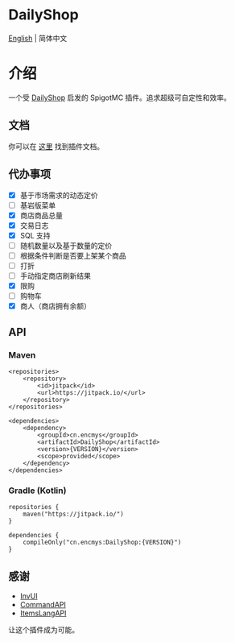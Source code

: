 # DailyShop

[English](README.md) | 简体中文

# 介绍

一个受 [DailyShop](https://github.com/divios/DailyShop) 启发的 SpigotMC 插件。追求超级可自定性和效率。

## 文档

你可以在 [这里](https://docs.encmys.cn/s/ykdz-plugin-docs) 找到插件文档。

## 代办事项

- [x] 基于市场需求的动态定价
- [ ] 基岩版菜单
- [x] 商店商品总量
- [x] 交易日志
- [x] SQL 支持
- [ ] 随机数量以及基于数量的定价
- [ ] 根据条件判断是否要上架某个商品
- [ ] 打折
- [ ] 手动指定商店刷新结果
- [x] 限购
- [ ] 购物车
- [x] 商人（商店拥有余额）

## API

### Maven

```
<repositories>
    <repository>
        <id>jitpack</id>
        <url>https://jitpack.io/</url>
    </repository>
</repositories>
```

```
<dependencies>
    <dependency>
        <groupId>cn.encmys</groupId>
        <artifactId>DailyShop</artifactId>
        <version>{VERSION}</version>
        <scope>provided</scope>
    </dependency>
</dependencies>
```

### Gradle (Kotlin)

```
repositories {
    maven("https://jitpack.io/")
}
```

```
dependencies {
    compileOnly("cn.encmys:DailyShop:{VERSION}")
}
```

## 感谢

- [InvUI](https://github.com/NichtStudioCode/InvUI)
- [CommandAPI](https://github.com/JorelAli/CommandAPI)
- [ItemsLangAPI](https://github.com/Rubix327/ItemsLangAPI)

让这个插件成为可能。